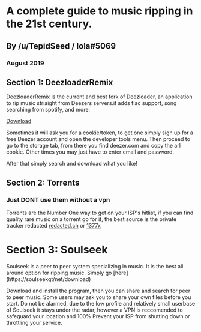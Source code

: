 # A complete guide to music ripping  in the 21st century.
## By /u/TepidSeed / lola#5069
### August 2019

## Section 1: DeezloaderRemix
DeezloaderRemix is the current and best fork of Deezloader, an application to rip music striaight from Deezers servers.it adds flac support, song searching from spotify, and more.

[Download](https://notabug.org/RemixDevs/deezloaderremix)

 Sometimes it will ask you for a cookie/token, to get one simply sign up for a free Deezer account and open the developer tools menu. Then proceed to go to the storage tab, from there you find deezer.com and copy the arl cookie. Other times you may just have to enter email and password.

After that simply search and download what you like!

## Section 2: Torrents

### Just **DONT** use them without a vpn

Torrents are the Number One way to get on your ISP's hitlist, if you can find quality rare music on a torrent go for it, the best source is the private tracker redacted [redacted.ch](https://redacted.ch) or [1377x](https://1337x.to)

# Section 3: Soulseek

Soulseek is a peer to peer system specializing in music. It is the best all around option for ripping music. Simply go [here] (https://soulseekqt/net/download) 

Download and install the program, then you can share and search for peer to peer music. Some users may ask you to share your own files before you start. Do not be alarmed, due to the low profile and relatively small userbase of  Soulseek it stays under the radar, however a VPN is reccomended to safeguard your location and 100% Prevent your ISP from shutting down or throttling your service.

